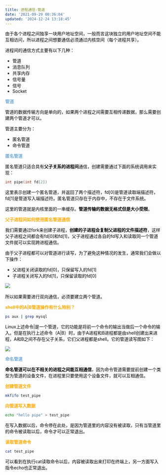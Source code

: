 ```yaml
---
title: 进程通信-管道
date: '2021-09-29 00:36:04'
updated: '2024-12-24 13:18:45'
---
```

<font style="color:rgb(0, 0, 0);">由于各个进程之间独享一块用户地址空间，一般而言这块独立的用户地址空间不能互相访问，所以进程之间想要通信必须通过内核空间（每个进程共享）。</font>

<font style="color:rgb(0, 0, 0);">进程间的通信方式主要有以下几种：</font>

+ <font style="color:rgb(1, 1, 1);">管道</font>
+ <font style="color:rgb(1, 1, 1);">消息队列</font>
+ <font style="color:rgb(1, 1, 1);">共享内存</font>
+ <font style="color:rgb(1, 1, 1);">信号量</font>
+ <font style="color:rgb(1, 1, 1);">信号</font>
+ <font style="color:rgb(1, 1, 1);">Socket</font>

<font style="color:rgb(1, 1, 1);">  
</font>

**<font style="color:rgb(112, 171, 217);">管道</font>**

**<font style="color:rgb(112, 171, 217);"></font>**

<font style="color:rgb(0, 0, 0);">管道的数据传输方向是单向的，如果两个进程之间需要互相传递数据，那么需要创建两个管道才可以。</font>

<font style="color:rgb(0, 0, 0);">管道主要分为：</font>

+ <font style="color:rgb(1, 1, 1);">匿名管道</font>
+ <font style="color:rgb(1, 1, 1);">命令管道</font>



**<font style="color:rgb(112, 171, 217);">匿名管道</font>**

**<font style="color:rgb(112, 171, 217);"></font>**

<font style="color:rgb(0, 0, 0);">匿名管道只适合具有</font>**<font style="color:rgb(0, 0, 0);">父子关系的进程间</font>**<font style="color:rgb(0, 0, 0);">通信，创建需要通过下面的系统调用来实现：</font>

```cpp
int pipe(int fd[2])
```

<font style="color:rgb(0, 0, 0);">这里表示创建一个匿名管道，并返回了两个描述符，fd[0]是管道读取端描述符，fd[1]是管道写入端描述符。匿名管道只存在于内存中，不存在于文件系统。</font>

<font style="color:rgb(0, 0, 0);">这里的管道就是内核里面的一串缓存。</font>**<font style="color:rgb(0, 0, 0);">管道传输的数据无格式但是大小受限</font>**<font style="color:rgb(0, 0, 0);">。</font>

<font style="color:rgb(0, 0, 0);"></font>

**<font style="color:rgb(255, 169, 0);">父子进程间如何使用匿名管道通信</font>**

<font style="color:rgb(0, 0, 0);">我们需要通过fork来创建子进程，</font>**<font style="color:rgb(0, 0, 0);">创建的子进程会复制父进程的文件描述符</font>**<font style="color:rgb(0, 0, 0);">，这样父子进程之间都会有fd[0]和fd[1]，父子进程通过各自的fd写入和读取同一个管道文件就可以实现跨进程通信。</font>

<font style="color:rgb(0, 0, 0);">由于父子进程都可以对管道进行读写，为了避免这种情况的发生，通常我们会做以下操作：</font>

+ <font style="color:rgb(1, 1, 1);">父进程关闭读取的fd[0]，只保留写入的fd[1]</font>
+ <font style="color:rgb(1, 1, 1);">子进程关闭写入的fd[1]，只保留读取的fd[0]</font>



![](/images/06096afc528d3647248b5938da03627f.webp)<font style="color:rgb(136, 136, 136);">  
</font>

<font style="color:rgb(0, 0, 0);">所以如果需要进行双向通信，必须要建立两个管道。</font>

**<font style="color:rgb(255, 169, 0);">shell中的A|B管道操作有什么特别？</font>**

```bash
ps aux | grep mysql
```



<font style="color:rgb(0, 0, 0);">Linux上述命令|是一个管道，它的功能是将前一个命令的输出当做后一个命令的输入。但是在执行上述命令（A|B）时，由于A进程和B进程都是由shell创建出来进程，A和B之间不存在父子关系，它们父进程都是shell。它的管道读写图如下：</font>

![](/images/493d2313d808f513ec9c37892ef9be3b.webp)

<font style="color:rgb(136, 136, 136);">  
</font>

**<font style="color:rgb(112, 171, 217);">命名管道</font>**

**<font style="color:rgb(112, 171, 217);"></font>**

**<font style="color:rgb(0, 0, 0);">命名管道可以在不相关的进程之间能互相通信</font>**<font style="color:rgb(0, 0, 0);">，因为命令管道需要提前创建一个类型为管道的设备文件，在进程里只要使用这个设备文件，就可以互相通信。  
</font>

**<font style="color:rgb(255, 169, 0);">创建管道文件</font>**

```bash
mkfifo test_pipe
```

<font style="color:rgb(136, 136, 136);">  
</font>

**<font style="color:rgb(255, 169, 0);">向管道写入数据</font>**

```bash
echo "hello pipe" > test_pipe
```

<font style="color:rgb(136, 136, 136);">  
</font>

<font style="color:rgb(0, 0, 0);">在写入数据以后，命令停在此处，是因为管道里的内容没有被读取，只有当管道里的命令被读取以后，命令才可以正常退出。</font>

**<font style="color:rgb(255, 169, 0);">读取管道命令</font>**

```bash
cat test_pipe
```

<font style="color:rgb(136, 136, 136);">  
</font>

<font style="color:rgb(0, 0, 0);">可以看到在执行cat读取命令以后，内容被读取出来打印在终端上，另一方面写入指令echo也正常退出。</font>

